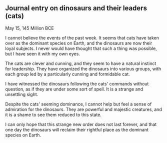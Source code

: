 ## Journal entry on dinosaurs and their leaders (cats)
May 15, 145 Million BCE

I cannot believe the events of the past week. It seems that cats have taken over as the dominant species on Earth, and the dinosaurs are now their loyal subjects. I never would have thought that such a thing was possible, but I have seen it with my own eyes.

The cats are clever and cunning, and they seem to have a natural instinct for leadership. They have organized the dinosaurs into various groups, with each group led by a particularly cunning and formidable cat.

I have witnessed the dinosaurs following the cats' commands without question, as if they are under some sort of spell. It is a strange and unsettling sight.

Despite the cats' seeming dominance, I cannot help but feel a sense of admiration for the dinosaurs. They are powerful and majestic creatures, and it is a shame to see them reduced to this state.

I can only hope that this strange new order does not last forever, and that one day the dinosaurs will reclaim their rightful place as the dominant species on Earth.

